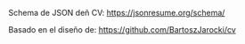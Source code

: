 Schema de JSON deñ CV:
https://jsonresume.org/schema/

Basado en el diseño de:
https://github.com/BartoszJarocki/cv
